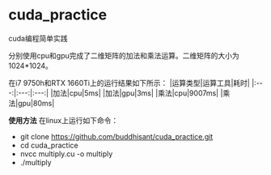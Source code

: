 # cuda_practice
cuda编程简单实践

分别使用cpu和gpu完成了二维矩阵的加法和乘法运算。二维矩阵的大小为1024*1024。

在i7 9750h和RTX 1660Ti上的运行结果如下所示：
|运算类型|运算工具|耗时|
|:---:|:---:|:---:|
|加法|cpu|5ms|
|加法|gpu|3ms|
|乘法|cpu|9007ms|
|乘法|gpu|80ms|

**使用方法**
在linux上运行如下命令：
* git clone https://github.com/buddhisant/cuda_practice.git
* cd cuda_practice
* nvcc multiply.cu -o multiply
* ./multiply
